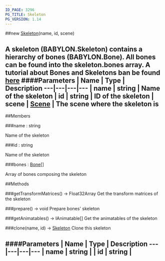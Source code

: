 ```yaml
---
ID_PAGE: 3296
PG_TITLE: Skeleton
PG_VERSION: 1.14
---
```

##new [Skeleton](page.php?p=3296)(name, id, scene)

A skeleton (BABYLON.Skeleton) contains a hierarchy of bones (BABYLON.Bone).
All bones can be found into the skeleton.bones array.
A tutorial about Bones and Skeletons ban be found [here](https://github.com/BabylonJS/Babylon.js/wiki/How-to-use-bones-and-skeletons)
####Parameters
 | Name | Type | Description
---|---|---|---
 | name | string | Name of the skeleton
 | id | string | ID of the skeleton
 | scene | [Scene](page.php?p=3274) | The scene where the skeleton is
---

##Members

###name : string


Name of the skeleton

###id : string


Name of the skeleton

###bones : [Bone](page.php?p=3295)[]


Array of bones composing the skeleton



##Methods

###getTransformMatrices() &rarr; Float32Array
Get the transform matrices of the skeleton


###prepare() &rarr; void
Prepare bones' skeleton


###getAnimatables() &rarr; IAnimatable[]
Get the animatables of the skeleton


###clone(name, id) &rarr; [Skeleton](page.php?p=3296)
Clone this skeleton

####Parameters
 | Name | Type | Description
---|---|---|---
 | name | string | 
 | id | string | 
---

